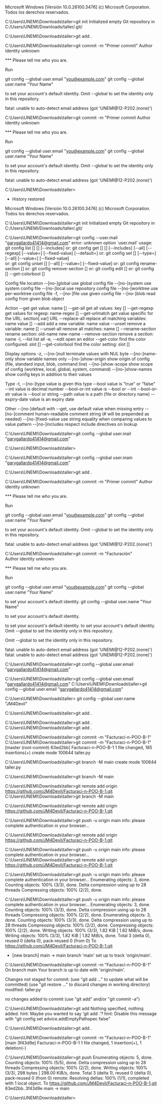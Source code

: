 Microsoft Windows [Versión 10.0.26100.3476]
(c) Microsoft Corporation. Todos los derechos reservados.

C:\Users\UNEMI\Downloads\taller>git init
Initialized empty Git repository in C:/Users/UNEMI/Downloads/taller/.git/

C:\Users\UNEMI\Downloads\taller>git add .

C:\Users\UNEMI\Downloads\taller>git commit -m "Primer commit"
Author identity unknown

*** Please tell me who you are.

Run

  git config --global user.email "you@example.com"
  git config --global user.name "Your Name"

to set your account's default identity.
Omit --global to set the identity only in this repository.

fatal: unable to auto-detect email address (got 'UNEMI@12-P202.(none)')

C:\Users\UNEMI\Downloads\taller>git commit -m "Primer commit 
Author identity unknown

*** Please tell me who you are.

Run

  git config --global user.email "you@example.com"
  git config --global user.name "Your Name"

to set your account's default identity.
Omit --global to set the identity only in this repository.

fatal: unable to auto-detect email address (got 'UNEMI@12-P202.(none)')

C:\Users\UNEMI\Downloads\taller>
 *  History restored 

Microsoft Windows [Versión 10.0.26100.3476]
(c) Microsoft Corporation. Todos los derechos reservados.

C:\Users\UNEMI\Downloads\taller>git init
Initialized empty Git repository in C:/Users/UNEMI/Downloads/taller/.git/

C:\Users\UNEMI\Downloads\taller>git config --user.mail "garygallardo41414@gmail.com"
error: unknown option `user.mail'
usage: git config list [<file-option>] [<display-option>] [--includes]
   or: git config get [<file-option>] [<display-option>] [--includes] [--all] [--regexp] [--value=<value>] [--fixed-value] [--default=<default>] <name>
   or: git config set [<file-option>] [--type=<type>] [--all] [--value=<value>] [--fixed-value] <name> <value>        
   or: git config unset [<file-option>] [--all] [--value=<value>] [--fixed-value] <name>
   or: git config rename-section [<file-option>] <old-name> <new-name>
   or: git config remove-section [<file-option>] <name>
   or: git config edit [<file-option>]
   or: git config [<file-option>] --get-colorbool <name> [<stdout-is-tty>]

Config file location
    --[no-]global         use global config file
    --[no-]system         use system config file
    --[no-]local          use repository config file
    --[no-]worktree       use per-worktree config file
    -f, --[no-]file <file>
                          use given config file
    --[no-]blob <blob-id> read config from given blob object

Action
    --get                 get value: name [<value-pattern>]
    --get-all             get all values: key [<value-pattern>]
    --get-regexp          get values for regexp: name-regex [<value-pattern>]
    --get-urlmatch        get value specific for the URL: section[.var] URL
    --replace-all         replace all matching variables: name value [<value-pattern>]
    --add                 add a new variable: name value
    --unset               remove a variable: name [<value-pattern>]
    --unset-all           remove all matches: name [<value-pattern>]
    --rename-section      rename section: old-name new-name
    --remove-section      remove a section: name
    -l, --list            list all
    -e, --edit            open an editor
    --get-color           find the color configured: slot [<default>]
    --get-colorbool       find the color setting: slot [<stdout-is-tty>]

Display options
    -z, --[no-]null       terminate values with NUL byte
    --[no-]name-only      show variable names only
    --[no-]show-origin    show origin of config (file, standard input, blob, command line)
    --[no-]show-scope     show scope of config (worktree, local, global, system, command)
    --[no-]show-names     show config keys in addition to their values

Type
    -t, --[no-]type <type>
                          value is given this type
    --bool                value is "true" or "false"
    --int                 value is decimal number
    --bool-or-int         value is --bool or --int
    --bool-or-str         value is --bool or string
    --path                value is a path (file or directory name)
    --expiry-date         value is an expiry date

Other
    --[no-]default <value>
                          with --get, use default value when missing entry
    --[no-]comment <value>
                          human-readable comment string (# will be prepended as needed)
    --[no-]fixed-value    use string equality when comparing values to value pattern
    --[no-]includes       respect include directives on lookup


C:\Users\UNEMI\Downloads\taller>git config --global user.mail "garygallardo41414@gmail.com"

C:\Users\UNEMI\Downloads\taller>  

C:\Users\UNEMI\Downloads\taller>git config --global user.main "garygallardo41414@gmail.com"

C:\Users\UNEMI\Downloads\taller>git add .

C:\Users\UNEMI\Downloads\taller>git commit -m "Primer commit"
Author identity unknown

*** Please tell me who you are.

Run

  git config --global user.email "you@example.com"
  git config --global user.name "Your Name"

to set your account's default identity.
Omit --global to set the identity only in this repository.

fatal: unable to auto-detect email address (got 'UNEMI@12-P202.(none)')

C:\Users\UNEMI\Downloads\taller>git commit -m "Facturación"  
Author identity unknown

*** Please tell me who you are.

Run

  git config --global user.email "you@example.com"
  git config --global user.name "Your Name"

to set your account's default identity.
  git config --global user.name "Your Name"

to set your account's default identity.

to set your account's default identity.
to set your account's default identity.
Omit --global to set the identity only in this repository.

Omit --global to set the identity only in this repository.

fatal: unable to auto-detect email address (got 'UNEMI@12-P202.(none)')
fatal: unable to auto-detect email address (got 'UNEMI@12-P202.(none)')

C:\Users\UNEMI\Downloads\taller>git config --global user.email "garygallardo41414@gmail.com"

C:\Users\UNEMI\Downloads\taller>git config --global user.email "garygallardo41414@gmail.com"
C:\Users\UNEMI\Downloads\taller>git config --global user.email "garygallardo41414@gmail.com"

C:\Users\UNEMI\Downloads\taller> git config --global user.name "JM4Devil"

C:\Users\UNEMI\Downloads\taller>git add .

C:\Users\UNEMI\Downloads\taller>git add .
C:\Users\UNEMI\Downloads\taller>git add .


C:\Users\UNEMI\Downloads\taller>git commit -m "Facturaci-n-POO-B-1"
C:\Users\UNEMI\Downloads\taller>git commit -m "Facturaci-n-POO-B-1"
[master (root-commit) 63ed2bb] Facturaci-n-POO-B-1
 1 file changed, 185 insertions(+)
 create mode 100644 taller.py

C:\Users\UNEMI\Downloads\taller>git branch -M main
 create mode 100644 taller.py

C:\Users\UNEMI\Downloads\taller>git branch -M main

C:\Users\UNEMI\Downloads\taller>git remote add origin https://github.com/JM4Devil/Facturaci-n-POO-B-1.git
C:\Users\UNEMI\Downloads\taller>git branch -M main

C:\Users\UNEMI\Downloads\taller>git remote add origin https://github.com/JM4Devil/Facturaci-n-POO-B-1.git

C:\Users\UNEMI\Downloads\taller>git push -u origin main
info: please complete authentication in your browser...

C:\Users\UNEMI\Downloads\taller>git remote add origin https://github.com/JM4Devil/Facturaci-n-POO-B-1.git

C:\Users\UNEMI\Downloads\taller>git push -u origin main
info: please complete authentication in your browser...
C:\Users\UNEMI\Downloads\taller>git remote add origin https://github.com/JM4Devil/Facturaci-n-POO-B-1.git

C:\Users\UNEMI\Downloads\taller>git push -u origin main
info: please complete authentication in your browser...
Enumerating objects: 3, done.
Counting objects: 100% (3/3), done.
Delta compression using up to 28 threads
Compressing objects: 100% (2/2), done.

C:\Users\UNEMI\Downloads\taller>git push -u origin main
info: please complete authentication in your browser...
Enumerating objects: 3, done.
Counting objects: 100% (3/3), done.
Delta compression using up to 28 threads
Compressing objects: 100% (2/2), done.
Enumerating objects: 3, done.
Counting objects: 100% (3/3), done.
Delta compression using up to 28 threads
Compressing objects: 100% (2/2), done.
Compressing objects: 100% (2/2), done.
Writing objects: 100% (3/3), 1.82 KiB | 1.82 MiB/s, done.
Writing objects: 100% (3/3), 1.82 KiB | 1.82 MiB/s, done.
Total 3 (delta 0), reused 0 (delta 0), pack-reused 0 (from 0)
To https://github.com/JM4Devil/Facturaci-n-POO-B-1.git
 * [new branch]      main -> main
branch 'main' set up to track 'origin/main'.

C:\Users\UNEMI\Downloads\taller>git commit -m "Facturaci-n-POO-B-1"
On branch main
Your branch is up to date with 'origin/main'.

Changes not staged for commit:
  (use "git add <file>..." to update what will be committed)
  (use "git restore <file>..." to discard changes in working directory)
        modified:   taller.py

no changes added to commit (use "git add" and/or "git commit -a")

C:\Users\UNEMI\Downloads\taller>git add 
Nothing specified, nothing added.
hint: Maybe you wanted to say 'git add .'?
hint: Disable this message with "git config set advice.addEmptyPathspec false"

C:\Users\UNEMI\Downloads\taller>git add .

C:\Users\UNEMI\Downloads\taller>git commit -m "Facturaci-n-POO-B-1"
[main 3f43d9e] Facturaci-n-POO-B-1
 1 file changed, 1 insertion(+), 1 deletion(-)

C:\Users\UNEMI\Downloads\taller>git push
Enumerating objects: 5, done.
Counting objects: 100% (5/5), done.
Delta compression using up to 28 threads
Compressing objects: 100% (2/2), done.
Writing objects: 100% (3/3), 298 bytes | 298.00 KiB/s, done.
Total 3 (delta 1), reused 0 (delta 0), pack-reused 0 (from 0)
remote: Resolving deltas: 100% (1/1), completed with 1 local object.
To https://github.com/JM4Devil/Facturaci-n-POO-B-1.git
   63ed2bb..3f43d9e  main -> main

C:\Users\UNEMI\Downloads\taller>

